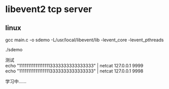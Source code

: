 # libevent2 tcp server
## linux  

gcc main.c -o sdemo -L/usr/local/libevent/lib -levent_core -levent_pthreads

./sdemo



测试  
echo "111111111111111113333333333333333" | netcat 127.0.0.1 9999   
echo "111111111111111113333333333333333" | netcat 127.0.0.1 9998   

    
        

学习中......